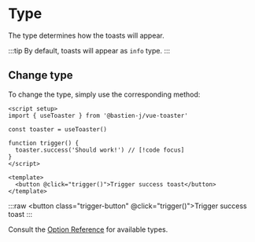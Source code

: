 # Type

The type determines how the toasts will appear.

:::tip
By default, toasts will appear as `info` type.
:::

## Change type

To change the type, simply use the corresponding method:

```vue
<script setup>
import { useToaster } from '@bastien-j/vue-toaster'

const toaster = useToaster()

function trigger() {
  toaster.success('Should work!') // [!code focus]
}
</script>

<template>
  <button @click="trigger()">Trigger success toast</button>
</template>
```

<script setup>
import { useToaster } from '../../src/toaster'

const toaster = useToaster()

function trigger() {
  toaster.success('Should work!')
}
</script>
:::raw
<ClientOnly>
  <button class="trigger-button" @click="trigger()">Trigger success toast</button>
</ClientOnly>
:::

Consult the [Option Reference](../reference/ref-types) for available types.

<style scoped>
.trigger-button {
  background-color: #0c8581;
  padding: 5px 7px;
  border-radius: 5px;
  color: white;
  font-size: 16px;
}
</style>